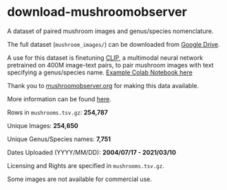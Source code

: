 # download-mushroomobserver

A dataset of paired mushroom images and genus/species nomenclature.

The full dataset (`mushroom_images/`) can be downloaded from [Google Drive](https://drive.google.com/file/d/1RfjX5nEGJNoTEVqaThxumBlm3-75IJR1/view?usp=sharing).

A use for this dataset is finetuning [CLIP](https://openai.com/blog/clip/), a multimodal neural network pretrained on 400M image-text pairs, to pair mushroom images with text specifying a genus/species name. [Example Colab Notebook here](https://drive.google.com/file/d/1l5GS4_hnMvd9W4-JbqCGx3RZPeynCnh1/view?usp=sharing)

Thank you to [mushroomobserver.org](mushroomobserver.org) for making this data available. 

More information can be found [here](https://mushroomobserver.org/articles/20).

Rows in `mushrooms.tsv.gz`: **254,787**

Unique Images: **254,650**

Unique Genus/Species names: **7,751**

Dates Uploaded (YYYY/MM/DD): **2004/07/17 - 2021/03/10**

Licensing and Rights are specified in `mushrooms.tsv.gz`. 

Some images are not available for commercial use.
